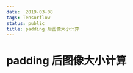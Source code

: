 ```yaml
---
date:  2019-03-08
tags: Tensorflow
status: public
title: padding 后图像大小计算
---
```

# padding 后图像大小计算

